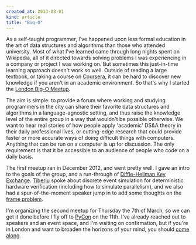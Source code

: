 ```yaml
---
created_at: 2013-03-01
kind: article
title: "Big-O"
---
```


As a self-taught programmer, I've happened upon less formal education in the
art of data structures and algorithms than those who attended university. Most
of what I've learned came through long nights spent on Wikipedia, all of it
directed towards solving problems I was experiencing in a company or project I
was working on. But sometimes this just-in-time learning approach doesn't work
so well. Outside of reading a large textbook, or taking a course on
[Coursera][], it can be hard to discover new knowledge if you aren't in an
academic environment. So that's why I started the [London Big-O
Meetup](http://www.meetup.com/big-o-london/).

  [coursera]: http://www.coursera.org/

The aim is simple: to provide a forum where working and studying programmers in
the city can share their favorite data structures and algorithms in a
language-agnostic setting, and thus raise the knowledge level of the entire
group in a way that wouldn't be possible otherwise. We want to hear real
stories of how people apply 'academic' DS&A theory in their daily professional
lives, or cutting-edge research that could provide faster or more accurate ways
of doing difficult things with computers. Anything that can be run on a
computer is up for discussion. The only requirement is that it be accessible to
an audience of people who code on a daily basis.

The first meetup ran in December 2012, and went pretty well. I gave an intro to
the goals of the group, and a run-through of [Diffie-Hellman Key Exchange][].
[Tiberiu](http://underrated.org/) spoke about discrete event simulation for
deterministic hardware verification (including how to simulate parallelism),
and we also had a spur-of-the-moment speaker jump in to add some thoughts on
the [frame problem][].

  [diffie-hellman key exchange]: https://en.wikipedia.org/wiki/Diffie%E2%80%93Hellman_key_exchange
  [frame problem]: https://en.wikipedia.org/wiki/Frame_problem

I'm organizing the second meetup for Thursday the 7th of March, so we can get
it done before I fly off to [PyCon](https://us.pycon.org/2013/) on the 11th.
I've already reached out to speakers and an event space, and I'm waiting on
confirmation, but if you're in London and want to broaden the horizons of your
mind, you should [come along](http://www.meetup.com/big-o-london/events/106036312/).

